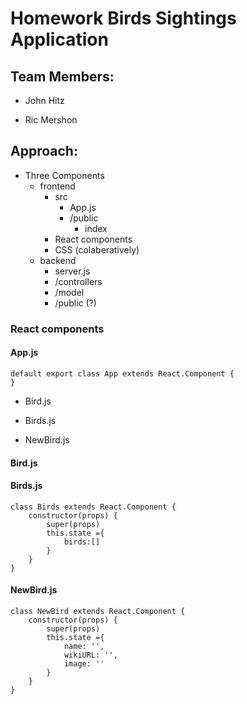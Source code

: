 # Homework Birds Sightings Application

## Team Members:
* John Hitz

* Ric Mershon


## Approach:
* Three Components
  * frontend
    * src
      * App.js
      * /public
        * index
    * React components
    * CSS (colaberatively)
  * backend
    * server.js
    * /controllers
    * /model
    * /public (?)

### React components

#### App.js

```
default export class App extends React.Component {
}
```

* Bird.js

* Birds.js

* NewBird.js


#### Bird.js

#### Birds.js

```
class Birds extends React.Component {
    constructor(props) {
        super(props)
        this.state ={
            birds:[]
        }        
    }
}

```
#### NewBird.js

```
class NewBird extends React.Component {
    constructor(props) {
        super(props)
        this.state ={
            name: '',
            wikiURL: '',
            image: ''
        }        
    }
}

```
